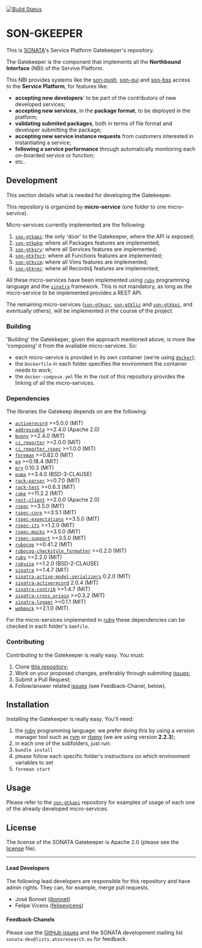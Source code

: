 [![Build Status](http://jenkins.sonata-nfv.eu/buildStatus/icon?job=son-gkeeper)](http://jenkins.sonata-nfv.eu/job/son-gkeeper)

# SON-GKEEPER
This is [SONATA](http://www.sonata-nfv.eu)'s Service Platform Gatekeeper's repository.

The Gatekeeper is the component that implements all the **Northbound Interface** (NBI) of the Servive Platform.
 
This NBI provides systems like the [son-push](http://github.com/sonata-nfv/son-push), [son-gui](http://github.com/sonata-nfv/son-gui) and [son-bss](http://github.com/sonata-nfv/son-bss) access to the **Service Platform**, for features like:

 * **accepting new developers**' to be part of the contributors of new developed services;
 * **accepting new services**, in the **package format**, to be deployed in the platform;
 * **validating submited packages**, both in terms of file format and developer submitting the package;
 * **accepting new service instance requests** from customers interested in instantiating a service;
 * **following a service performance** through automatically monitoring each on-boarded service or function;
 * etc..

## Development
This section details what is needed for developing the Gatekeeper.

This repository is organized by **micro-service** (one folder to one micro-service).

Micro-services currently implemented are the following:

1. [`son-gtkapi`](https://github.com/sonata-nfv/son-gkeeper/tree/master/son-gtkapi): the only 'door' to the Gatekeeper, where the API is exposed;
1. [`son-gtkpkg`](https://github.com/sonata-nfv/son-gkeeper/tree/master/son-gtkpkg): where all Packages features are implemented;
1. [`son-gtksrv`](https://github.com/sonata-nfv/son-gkeeper/tree/master/son-gtksrv): where all Services features are implemented;
1. [`son-gtkfnct`](https://github.com/sonata-nfv/son-gkeeper/tree/master/son-gtkfnct): where all Functions features are implemented;
1. [`son-gtkvim`](https://github.com/sonata-nfv/son-gkeeper/tree/master/son-gtkvim): where all Vims features are implemented;
1. [`son-gtkrec`](https://github.com/sonata-nfv/son-gkeeper/tree/master/son-gtkrec): where all Records§ features are implemented;

All these micro-services have been implemented using [`ruby`](https://github.com/ruby/ruby/tree/ruby_2_2) programming language and the [`sinatra`](https://github.com/sinatra/sinatra) framework. This is not mandatory, as long as the micro-service to be implemented provides a REST API.

The remaining micro-services ([`son-gtkusr`](https://github.com/sonata-nfv/son-gkeeper/tree/master/son-gtkusr), [`son-gtklic`](https://github.com/sonata-nfv/son-gkeeper/tree/master/son-gtklic) and [`son-gtkkpi`](https://github.com/sonata-nfv/son-gkeeper/tree/master/son-gtkkpi), and eventually others), will be implemented in the course of the project.

### Building
'Building' the Gatekkeper, given the approach mentioned above, is more like 'composing' it from the available micro-services. So:

* each micro-service is provided in its own container (we're using [`docker`](https://github.com/docker/docker));
* the `Dockerfile` in each folder specifies the environment the container needs to work;
* the `docker-compose.yml` file in the root of this repository provides the linking of all the micro-services.

### Dependencies
The libraries the Gatekeep depends on are the following:

* [`activerecord`](https://github.com/rails/rails/tree/master/activerecord) >=5.0.0 (MIT)
* [`addressable`](https://github.com/sporkmonger/addressable) >=2.4.0 (Apache 2.0)
* [`bunny`](https://github.com/ruby-amqp/bunny) >=2.4.0 (MIT)
* [`ci_reporter`](https://github.com/ci-reporter/ci_reporter) >=2.0.0 (MIT)
* [`ci_reporter_rspec`](https://github.com/ci-reporter/ci_reporter_rspec) >=1.0.0 (MIT)
* [`foreman`](https://github.com/ddollar/foreman) >=0.82.0 (MIT)
* [`pg`](https://bitbucket.org/ged/ruby-pg/wiki/Home) >=0.18.4 (MIT)
* [`pry`](https://github.com/pry/pry) 0.10.3 (MIT)
* [`puma`](https://github.com/puma/puma) >=3.4.0 (BSD-3-CLAUSE)
* [`rack-parser`](https://github.com/achiu/rack-parser) >=0.7.0 (MIT)
* [`rack-test`](https://github.com/brynary/rack-test) >=0.6.3 (MIT)
* [`rake`](https://github.com/ruby/rake) >=11.2.2 (MIT)
* [`rest-client`](https://github.com/rest-client/rest-client) >=2.0.0 (Apache 2.0)
* [`rspec`](https://github.com/rspec/rspec) >=3.5.0 (MIT)
* [`rspec-core`](https://github.com/rspec/rspec-core) >=3.5.1 (MIT)
* [`rspec-expectations`](https://github.com/rspec/rspec-expectations) >=3.5.0 (MIT)
* [`rspec-its`](https://github.com/rspec/rspec-its) >=1.2.0 (MIT)
* [`rspec-mocks`](https://github.com/rspec/rspec-mocks) >=3.5.0 (MIT)
* [`rspec-support`](https://github.com/rspec/rspec-support) >=3.5.0 (MIT)
* [`rubocop`](https://github.com/bbatsov/rubocop) >=0.41.2 (MIT)
* [`rubocop-checkstyle_formatter`](https://github.com/eitoball/rubocop-checkstyle_formatter) >=0.2.0 (MIT)
* [`ruby`](https://github.com/ruby/ruby/tree/ruby_2_2) >=2.2.0 (MIT)
* [`rubyzip`](https://github.com/rubyzip/rubyzip) >=1.2.0 (BSD-2-CLAUSE)
* [`sinatra`](https://github.com/sinatra/sinatra) >=1.4.7 (MIT)
* [`sinatra-active-model-serializers`](https://github.com/SauloSilva/sinatra-active-model-serializers) 0.2.0 (MIT)
* [`sinatra-activerecord`](https://github.com/SauloSilva/sinatra-activerecord) 2.0.4 (MIT)
* [`sinatra-contrib`](https://github.com/sinatra/sinatra-contrib) >=1.4.7 (MIT)
* [`sinatra-cross_origin`](https://github.com/britg/sinatra-cross_origin) >=0.3.2 (MIT)
* [`sinatra-logger`](https://github.com/kematzy/sinatra-logger) >=0.1.1 (MIT)
* [`webmock`](https://github.com/bblimke/webmock) >=2.1.0 (MIT)

For the micro-services implemented in [ruby](http://www.ruby-lang.org) these dependencies can be checked in each folder's `Gemfile`.

### Contributing
Contributing to the Gatekeeper is really easy. You must:

1. Clone [this repository](http://github.com/sonata-nfv/son-gkeeper);
1. Work on your proposed changes, preferably through submiting [issues](https://github.com/sonata-nfv/son-gkeeper/issues);
1. Submit a Pull Request;
1. Follow/answer related [issues](https://github.com/sonata-nfv/son-gkeeper/issues) (see Feedback-Chanel, below).

## Installation
Installing the Gatekeeper is really easy. You'll need:

1. the [ruby](http://www.ruby-lang.org) programming language: we prefer doing this by using a version manager tool such as [rvm](https://rvm.io) or [rbenv](http://rbenv.org) (we are using version **2.2.3**);
1. in each one of the subfolders, just run:
  1. `bundle install`
  1. please follow each specific folder's instructions on which environment variables to set
  1. `foreman start`

## Usage
Please refer to the [`son-gtkapi`](https://github.com/sonata-nfv/son-gkeeper/tree/master/son-gtkapi) repository for examples of usage of each one of the already developed micro-services.

## License
The license of the SONATA Gatekeeper is Apache 2.0 (please see the [license](https://github.com/sonata-nfv/son-editorgkeeper/blob/master/LICENSE) file).

---
#### Lead Developers

The following lead developers are responsible for this repository and have admin rights. They can, for example, merge pull requests.

* José Bonnet ([jbonnet](https://github.com/jbonnet))
* Felipe Vicens ([felipevicens](https://github.com/felipevicens))

#### Feedback-Chanels

Please use the [GitHub issues](https://github.com/sonata-nfv/son-gkeeper/issues) and the SONATA development mailing list `sonata-dev@lists.atosresearch.eu` for feedback.
